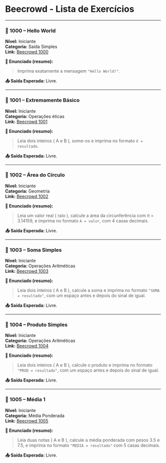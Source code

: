 # Beecrowd - Lista de Exercícios

---

### 🧾 1000 – Hello World

**Nível:** Iniciante  
**Categoria:** Saída Simples  
**Link:** [Beecrowd 1000](https://www.beecrowd.com.br/judge/pt/problems/view/1000)

**🧠 Enunciado (resumo):**
> Imprima exatamente a mensagem `"Hello World!"`.

**📤 Saída Esperada:** Livre.

---

### 🧾 1001 – Extremamente Básico

**Nível:** Iniciante  
**Categoria:** Operações éticas  
**Link:** [Beecrowd 1001](https://www.beecrowd.com.br/judge/pt/problems/view/1001)

**🧠 Enunciado (resumo):**
> Leia dois inteiros ( A e B ), some-os e imprima no formato `X = resultado`.

**📤 Saída Esperada:** Livre.

---

### 🧾 1002 – Área do Círculo

**Nível:** Iniciante  
**Categoria:** Geometria  
**Link:** [Beecrowd 1002](https://www.beecrowd.com.br/judge/pt/problems/view/1002)

**🧠 Enunciado (resumo):**
> Leia um valor real ( raio ), calcule a área da circunferência com π = 3.14159, e imprima no formato `A = valor`, com 4 casas decimais.

**📤 Saída Esperada:** Livre.

---

### 🧾 1003 – Soma Simples

**Nível:** Iniciante  
**Categoria:** Operações Aritméticas  
**Link:** [Beecrowd 1003](https://www.beecrowd.com.br/judge/pt/problems/view/1003)

**🧠 Enunciado (resumo):**
> Leia dois inteiros ( A e B ), calcule a soma e imprima no formato `"SOMA = resultado"`, com um espaço antes e depois do sinal de igual.

**📤 Saída Esperada:** Livre.

---

### 🧾 1004 – Produto Simples

**Nível:** Iniciante  
**Categoria:** Operações Aritméticas  
**Link:** [Beecrowd 1004](https://www.beecrowd.com.br/judge/pt/problems/view/1004)

**🧠 Enunciado (resumo):**
> Leia dois inteiros ( A e B ), calcule o produto e imprima no formato `"PROD = resultado"`, com um espaço antes e depois do sinal de igual.

**📤 Saída Esperada:** Livre.

---

### 🧾 1005 – Média 1

**Nível:** Iniciante  
**Categoria:** Média Ponderada  
**Link:** [Beecrowd 1005](https://www.beecrowd.com.br/judge/pt/problems/view/1005)

**🧠 Enunciado (resumo):**
> Leia duas notas ( A e B ), calcule a média ponderada com pesos 3.5 e 7.5, e imprima no formato `"MEDIA = resultado"` com 5 casas decimais.

**📤 Saída Esperada:** Livre.
